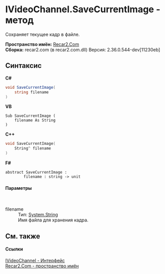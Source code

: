 # IVideoChannel.SaveCurrentImage - метод
 

Сохраняет текущее кадр в файле.

**Пространство имён:**&nbsp;<a href="68726a4f-5108-9c67-8918-cc6a6e73f216">Recar2.Com</a><br />**Сборка:**&nbsp;recar2.com (в recar2.com.dll) Версия: 2.36.0.544-dev[11230eb]

## Синтаксис

**C#**<br />
``` C#
void SaveCurrentImage(
	string filename
)
```

**VB**<br />
``` VB
Sub SaveCurrentImage ( 
	filename As String
)
```

**C++**<br />
``` C++
void SaveCurrentImage(
	String^ filename
)
```

**F#**<br />
``` F#
abstract SaveCurrentImage : 
        filename : string -> unit 

```


#### Параметры
&nbsp;<dl><dt>filename</dt><dd>Тип:&nbsp;<a href="http://msdn2.microsoft.com/ru-ru/library/s1wwdcbf" target="_blank">System.String</a><br />Имя файла для хранения кадра.</dd></dl>

## См. также


#### Ссылки
<a href="56c8fb91-c4ca-188b-b3b2-11193d12b7b6">IVideoChannel - Интерфейс</a><br /><a href="68726a4f-5108-9c67-8918-cc6a6e73f216">Recar2.Com - пространство имён</a><br />